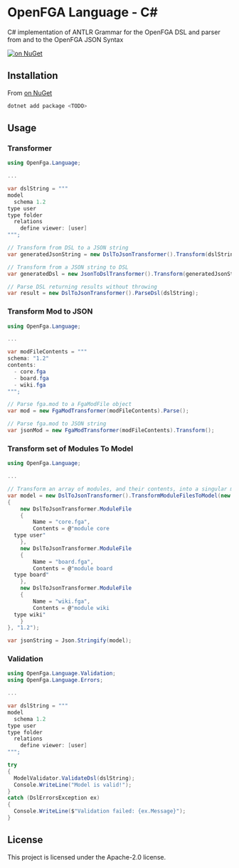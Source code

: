 # OpenFGA Language - C#

C# implementation of ANTLR Grammar for the OpenFGA DSL and parser from and to the OpenFGA JSON Syntax

[![<TODO> on NuGet](https://img.shields.io/nuget/v/<TODO>?style=flat-square&label=<TODO>)](https://www.nuget.org/packages/<TODO>)

## Installation

From [<TODO> on NuGet](https://www.nuget.org/packages/<TODO>)

```bash
dotnet add package <TODO>
```

## Usage

### Transformer

```csharp
using OpenFga.Language;

...

var dslString = """
model
  schema 1.2
type user
type folder
  relations
    define viewer: [user]
""";

// Transform from DSL to a JSON string
var generatedJsonString = new DslToJsonTransformer().Transform(dslString);

// Transform from a JSON string to DSL
var generatedDsl = new JsonToDslTransformer().Transform(generatedJsonString);

// Parse DSL returning results without throwing
var result = new DslToJsonTransformer().ParseDsl(dslString);
```

### Transform Mod to JSON

```csharp
using OpenFga.Language;

...

var modFileContents = """
schema: "1.2"
contents:
  - core.fga
  - board.fga
  - wiki.fga
""";

// Parse fga.mod to a FgaModFile object
var mod = new FgaModTransformer(modFileContents).Parse();

// Parse fga.mod to JSON string
var jsonMod = new FgaModTransformer(modFileContents).Transform();
```

### Transform set of Modules To Model

```csharp
using OpenFga.Language;

...

// Transform an array of modules, and their contents, into a singular model
var model = new DslToJsonTransformer().TransformModuleFilesToModel(new List<DslToJsonTransformer.ModuleFile>
{
    new DslToJsonTransformer.ModuleFile
    {
        Name = "core.fga",
        Contents = @"module core
  type user"
    },
    new DslToJsonTransformer.ModuleFile
    {
        Name = "board.fga",
        Contents = @"module board
  type board"
    },
    new DslToJsonTransformer.ModuleFile
    {
        Name = "wiki.fga",
        Contents = @"module wiki
  type wiki"
    }
}, "1.2");

var jsonString = Json.Stringify(model);
```

### Validation

```csharp
using OpenFga.Language.Validation;
using OpenFga.Language.Errors;

...

var dslString = """
model
  schema 1.2
type user
type folder
  relations
    define viewer: [user]
""";

try 
{
  ModelValidator.ValidateDsl(dslString);
  Console.WriteLine("Model is valid!");
}
catch (DslErrorsException ex)
{
  Console.WriteLine($"Validation failed: {ex.Message}");
}
```

## License

This project is licensed under the Apache-2.0 license.